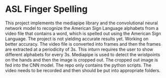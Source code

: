 # ASL Finger Spelling
This project implements the mediapipe library and the convolutional neural network model to recognize the American Sign Language alphabets from a video file that contains a word, which is spelled out using the American Sign Language.
The project is not yielding accurate results yet. Working on better accuracy.
The video file is converted into frames and then the frames are extracted at a periodicity of 3s. This inturn requires the user to show different alphabets for every 3s.
Mediapipe is used to detect the wristpoints on the hands and then the image is cropped out. The cropped out image is fed into the CNN model.
The repo only contains the python scripts. The video needs to be recorded and then should be put into appropriate folders.
